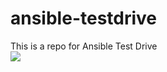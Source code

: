 # ansible-testdrive
This is a repo for Ansible Test Drive <br>
<a href="https://portal.azure.com/#create/Microsoft.Template/uri/https%3A%2F%2Fraw.githubusercontent.com%2FStephenHara%2Fansible-testdrive%2Fmaster%2Fazuredeploy.json" target="_blank">
    <img src="http://azuredeploy.net/deploybutton.png"/>
</a>
